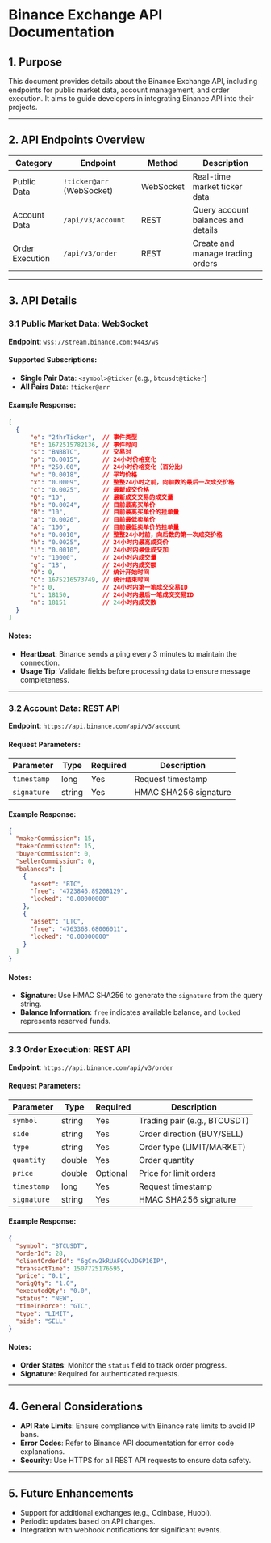 
# Binance Exchange API Documentation

## 1. Purpose
This document provides details about the Binance Exchange API, including endpoints for public market data, account management, and order execution. It aims to guide developers in integrating Binance API into their projects.

---

## 2. API Endpoints Overview

| Category      | Endpoint                 | Method      | Description                          |
|---------------|--------------------------|-------------|--------------------------------------|
| Public Data   | `!ticker@arr` (WebSocket)| WebSocket   | Real-time market ticker data         |
| Account Data  | `/api/v3/account`        | REST        | Query account balances and details   |
| Order Execution | `/api/v3/order`        | REST        | Create and manage trading orders     |

---

## 3. API Details

### 3.1 Public Market Data: WebSocket
**Endpoint**: `wss://stream.binance.com:9443/ws`

#### Supported Subscriptions:
- **Single Pair Data**: `<symbol>@ticker` (e.g., `btcusdt@ticker`)
- **All Pairs Data**: `!ticker@arr`

#### Example Response:
```json
[
  {
      "e": "24hrTicker",  // 事件类型
      "E": 1672515782136, // 事件时间
      "s": "BNBBTC",      // 交易对
      "p": "0.0015",      // 24小时价格变化
      "P": "250.00",      // 24小时价格变化（百分比）
      "w": "0.0018",      // 平均价格
      "x": "0.0009",      // 整整24小时之前，向前数的最后一次成交价格
      "c": "0.0025",      // 最新成交价格
      "Q": "10",          // 最新成交交易的成交量
      "b": "0.0024",      // 目前最高买单价
      "B": "10",          // 目前最高买单价的挂单量
      "a": "0.0026",      // 目前最低卖单价
      "A": "100",         // 目前最低卖单价的挂单量
      "o": "0.0010",      // 整整24小时前，向后数的第一次成交价格
      "h": "0.0025",      // 24小时内最高成交价
      "l": "0.0010",      // 24小时内最低成交加
      "v": "10000",       // 24小时内成交量
      "q": "18",          // 24小时内成交额
      "O": 0,             // 统计开始时间
      "C": 1675216573749, // 统计结束时间
      "F": 0,             // 24小时内第一笔成交交易ID
      "L": 18150,         // 24小时内最后一笔成交交易ID
      "n": 18151          // 24小时内成交数
  }
]
```

#### Notes:
- **Heartbeat**: Binance sends a ping every 3 minutes to maintain the connection.
- **Usage Tip**: Validate fields before processing data to ensure message completeness.

---

### 3.2 Account Data: REST API
**Endpoint**: `https://api.binance.com/api/v3/account`

#### Request Parameters:
| Parameter    | Type   | Required | Description                 |
|--------------|--------|----------|-----------------------------|
| `timestamp`  | long   | Yes      | Request timestamp           |
| `signature`  | string | Yes      | HMAC SHA256 signature       |

#### Example Response:
```json
{
  "makerCommission": 15,
  "takerCommission": 15,
  "buyerCommission": 0,
  "sellerCommission": 0,
  "balances": [
    {
      "asset": "BTC",
      "free": "4723846.89208129",
      "locked": "0.00000000"
    },
    {
      "asset": "LTC",
      "free": "4763368.68006011",
      "locked": "0.00000000"
    }
  ]
}
```

#### Notes:
- **Signature**: Use HMAC SHA256 to generate the `signature` from the query string.
- **Balance Information**: `free` indicates available balance, and `locked` represents reserved funds.

---

### 3.3 Order Execution: REST API
**Endpoint**: `https://api.binance.com/api/v3/order`

#### Request Parameters:
| Parameter     | Type   | Required | Description                |
|---------------|--------|----------|----------------------------|
| `symbol`      | string | Yes      | Trading pair (e.g., BTCUSDT)|
| `side`        | string | Yes      | Order direction (BUY/SELL) |
| `type`        | string | Yes      | Order type (LIMIT/MARKET)  |
| `quantity`    | double | Yes      | Order quantity             |
| `price`       | double | Optional | Price for limit orders     |
| `timestamp`   | long   | Yes      | Request timestamp          |
| `signature`   | string | Yes      | HMAC SHA256 signature      |

#### Example Response:
```json
{
  "symbol": "BTCUSDT",
  "orderId": 28,
  "clientOrderId": "6gCrw2kRUAF9CvJDGP16IP",
  "transactTime": 1507725176595,
  "price": "0.1",
  "origQty": "1.0",
  "executedQty": "0.0",
  "status": "NEW",
  "timeInForce": "GTC",
  "type": "LIMIT",
  "side": "SELL"
}
```

#### Notes:
- **Order States**: Monitor the `status` field to track order progress.
- **Signature**: Required for authenticated requests.

---

## 4. General Considerations
- **API Rate Limits**: Ensure compliance with Binance rate limits to avoid IP bans.
- **Error Codes**: Refer to Binance API documentation for error code explanations.
- **Security**: Use HTTPS for all REST API requests to ensure data safety.

---

## 5. Future Enhancements
- Support for additional exchanges (e.g., Coinbase, Huobi).
- Periodic updates based on API changes.
- Integration with webhook notifications for significant events.
